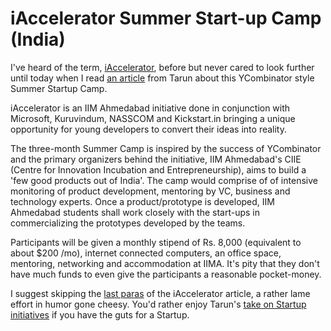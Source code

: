 # iAccelerator Summer Start-up Camp (India)

I've heard of the term, <a href="http://www.ciieindia.org/?page_id=93">iAccelerator</a>, before but never cared to look further until today when I read <a href="http://tarundua.net/summers/ahmedabad">an article</a> from Tarun about this YCombinator style Summer Startup Camp.

iAccelerator is an IIM Ahmedabad initiative done in conjunction with Microsoft, Kuruvindum, NASSCOM and Kickstart.in bringing a unique opportunity for young developers to convert their ideas into reality.

The three-month Summer Camp is inspired by the success of YCombinator and the primary organizers behind the initiative, IIM Ahmedabad's CIIE (Centre for Innovation Incubation and Entrepreneurship), aims to build a 'few good products out of India'. The camp would comprise of of intensive monitoring of product development, mentoring by VC, business and technology experts. Once a product/prototype is developed, IIM Ahmedabad students shall work closely with the start-ups in commercializing the prototypes developed by the teams.

Participants will be given a monthly stipend of Rs. 8,000 (equivalent to about $200 /mo), internet connected computers, an office space, mentoring, networking and accommodation at IIMA. It's pity that they don't have much funds to even give the participants a reasonable pocket-money.

I suggest skipping the <a href="http://www.ciieindia.org/?page_id=93">last paras</a> of the iAccelerator article, a rather lame effort in humor gone cheesy. You'd rather enjoy Tarun's <a href="http://tarundua.net/summers/ahmedabad">take on Startup initiatives</a> if you have the guts for a Startup.

